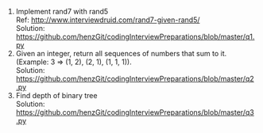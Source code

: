 1. Implement rand7 with rand5
   <br>
   Ref: http://www.interviewdruid.com/rand7-given-rand5/
   <br>
   Solution: https://github.com/henzGit/codingInterviewPreparations/blob/master/q1.py
2. Given an integer, return all sequences of numbers that sum to it. (Example: 3 => (1, 2), (2, 1), (1, 1, 1)).
   <br>
   Solution: https://github.com/henzGit/codingInterviewPreparations/blob/master/q2.py
3. Find depth of binary tree
   <br>
   Solution: https://github.com/henzGit/codingInterviewPreparations/blob/master/q3.py
